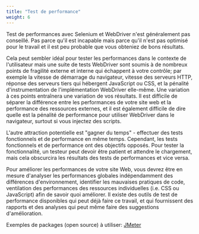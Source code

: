 ```yaml
---
title: "Test de performance"
weight: 6
---
```


Test de performances avec Selenium et WebDriver
n'est généralement pas conseillé.
Pas parce qu'il est incapable
mais parce qu'il n'est pas optimisé pour le travail
et il est peu probable que vous obteniez de bons résultats.

Cela peut sembler idéal pour tester les performances
dans le contexte de l'utilisateur mais une suite 
de tests WebDriver sont soumis à de nombreux 
points de fragilité externe et interne
qui échappent à votre contrôle;
par exemple la vitesse de démarrage du navigateur,
vitesse des serveurs HTTP,
réponse des serveurs tiers qui hébergent JavaScript ou CSS,
et la pénalité d'instrumentation
de l'implémentation WebDriver elle-même.
Une variation à ces points entraînera une 
variation de vos résultats.
Il est difficile de séparer la différence
entre les performances de votre site web
et la performance des ressources externes,
et il est également difficile de dire quelle 
est la pénalité de performance
pour utiliser WebDriver dans le navigateur,
surtout si vous injectez des scripts.

L'autre attraction potentielle est "gagner du temps" -
effectuer des tests fonctionnels et de performance en 
même temps. Cependant, les tests fonctionnels et 
de performance ont des objectifs opposés.
Pour tester la fonctionnalité, un testeur 
peut devoir être patient et attendre le chargement,
mais cela obscurcira les résultats des 
tests de performances et vice versa.

Pour améliorer les performances de votre site Web,
vous devrez être en mesure d'analyser les performances globales
indépendamment des différences d'environnement,
identifier les mauvaises pratiques de code,
ventilation des performances des ressources individuelles
(i.e. CSS ou JavaScript)
afin de savoir quoi améliorer.
Il existe des outils de test de performance disponibles
qui peut déjà faire ce travail,
et qui fournissent des rapports et des analyses
qui peut même faire des suggestions d'amélioration.

Exemples de packages (open source) à utiliser: [JMeter](//jmeter.apache.org/)
